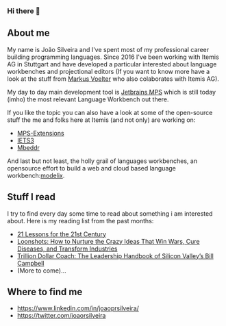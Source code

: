 ### Hi there 👋

## About me

My name is João Silveira and I've spent most of my professional career building programming languages. Since 2016 I've been working with Itemis AG in Stuttgart and have developed a particular interested about language workbenches and projectional editors (If you want to know more have a look at the stuff from [Markus Voelter](https://voelter.de/publications.html) who also colaborates with Itemis AG).

My day to day main development tool is [Jetbrains MPS](https://www.jetbrains.com/mps/) which is still today (imho) the most relevant Language Workbench out there.

If you like the topic you can also have a look at some of the open-source stuff the me and folks here at Itemis (and not only) are working on:

* [MPS-Extensions](https://github.com/JetBrains/MPS-extensions)
* [IETS3](https://github.com/IETS3/iets3.opensource)
* [Mbeddr](https://github.com/mbeddr)

And last but not least, the holly grail of languages workbenches, an opensource effort to build a web and cloud based language workbench:[modelix](https://github.com/modelix/modelix).

## Stuff I read

I try to find every day some time to read about something i am interested about. Here is my reading list from the past months:
* [21 Lessons for the 21st Century](https://www.amazon.de/gp/product/B0767FS76G/ref=kinw_myk_ro_titlea)
* [Loonshots: How to Nurture the Crazy Ideas That Win Wars, Cure Diseases, and Transform Industries](https://www.amazon.de/gp/product/B07D2BKVQR/ref=kinw_myk_ro_title)
* [Trillion Dollar Coach: The Leadership Handbook of Silicon Valley’s Bill Campbell](https://www.amazon.de/gp/product/B07JFKHCNY/ref=kinw_myk_ro_title)
* (More to come)...

## Where to find me
* https://www.linkedin.com/in/joaoprsilveira/
* https://twitter.com/joaorsilveira
